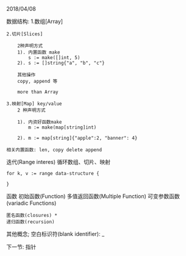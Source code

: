 
2018/04/08

数据结构:
	1.数组[Array]

	2.切片[Slices]
		
		2种声明方式
		1). 内置函数 make
			s := make([]int, 5)
		2). s := []string{"a", "b", "c"}

		其他操作
		copy, append 等

		more than Array

	3.映射[Map] key/value
		2 种声明方式

		1). 内资好函数make
			m := make(map[string]int)

		2). m := map[string]{"apple":2, "banner": 4}

	相关内置函数: len, copy delete append


迭代(Range interes)
	循环数组、切片、映射

	for k, v := range data-structure {

	}


函数
	初始函数(Function)
	多值返回函数(Multiple Function)
	可变参数函数(variadic Functions)

	匿名函数(closures) *
	递归函数(recursion)

其他概念; 空白标识符(blank identifier): _

下一节: 指针
